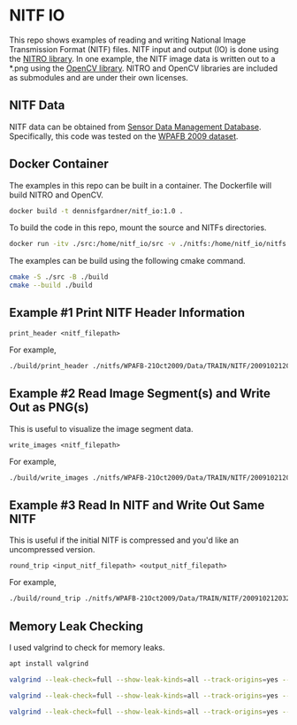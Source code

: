 # NITF IO

This repo shows examples of reading and writing National Image Transmission Format (NITF) files.
NITF input and output (IO) is done using the [NITRO library](https://github.com/mdaus/nitro).
In one example, the NITF image data is written out to a *.png using the [OpenCV library](https://github.com/opencv/opencv).
NITRO and OpenCV libraries are included as submodules and are under their own licenses.

## NITF Data

NITF data can be obtained from [Sensor Data Management Database](https://www.sdms.afrl.af.mil/index.php).
Specifically, this code was tested on the [WPAFB 2009 dataset](https://www.sdms.afrl.af.mil/index.php?collection=wpafb2009).

## Docker Container

The examples in this repo can be built in a container.
The Dockerfile will build NITRO and OpenCV.

```bash
docker build -t dennisfgardner/nitf_io:1.0 .
```

To build the code in this repo, mount the source and NITFs directories.

```bash
docker run -itv ./src:/home/nitf_io/src -v ./nitfs:/home/nitf_io/nitfs dennisfgardner/nitf_io:1.0 /bin/bash
```

The examples can be build using the following cmake command.

```bash
cmake -S ./src -B ./build
cmake --build ./build
```

## Example #1 Print NITF Header Information

`print_header <nitf_filepath>`

For example,

```bash
./build/print_header ./nitfs/WPAFB-21Oct2009/Data/TRAIN/NITF/20091021203206-01000611-VIS.ntf.r4
```

## Example #2 Read Image Segment(s) and Write Out as PNG(s)

This is useful to visualize the image segment data.

`write_images <nitf_filepath>`

For example,

```bash
./build/write_images ./nitfs/WPAFB-21Oct2009/Data/TRAIN/NITF/20091021203206-01000611-VIS.ntf.r4
```

## Example #3 Read In NITF and Write Out Same NITF

This is useful if the initial NITF is compressed and you'd like an uncompressed version.

`round_trip <input_nitf_filepath> <output_nitf_filepath>`

For example,

```bash
./build/round_trip ./nitfs/WPAFB-21Oct2009/Data/TRAIN/NITF/20091021203206-01000611-VIS.ntf.r4 output.ntf
```

## Memory Leak Checking

I used valgrind to check for memory leaks.

```bash
apt install valgrind

valgrind --leak-check=full --show-leak-kinds=all --track-origins=yes --verbose ./build/print_header ./nitfs/WPAFB-21Oct2009/Data/TRAIN/NITF/20091021203206-01000611-VIS.ntf.r4

valgrind --leak-check=full --show-leak-kinds=all --track-origins=yes --verbose ./build/write_images ./nitfs/WPAFB-21Oct2009/Data/TRAIN/NITF/20091021203206-01000611-VIS.ntf.r4

valgrind --leak-check=full --show-leak-kinds=all --track-origins=yes --verbose ./build/round_trip ./nitfs/WPAFB-21Oct2009/Data/TRAIN/NITF/20091021203206-01000611-VIS.ntf.r4 output.ntf
```
